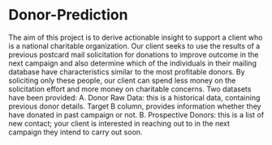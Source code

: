 # Donor-Prediction
The aim of this project is to derive actionable insight to support a client who is a national charitable
organization. Our client seeks to use the results of a previous postcard mail solicitation for donations to
improve outcome in the next campaign and also determine which of the individuals in their mailing
database have characteristics similar to the most profitable donors. By soliciting only these
people, our client can spend less money on the solicitation effort and more money on charitable
concerns.
Two datasets have been provided:
  A. Donor Raw Data: this is a historical data, containing previous donor details. Target B column,
      provides information whether they have donated in past campaign or not.
  B. Prospective Donors: this is a list of new contact; your client is interested in reaching out to in
    the next campaign they intend to carry out soon.
